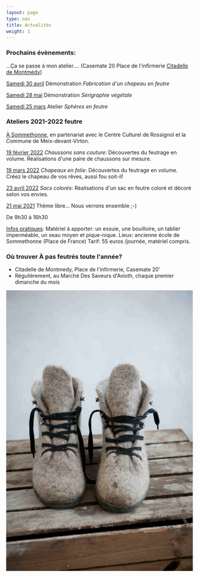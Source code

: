 ```yaml
---
layout: page
type: nav
title: Actualités
weight: 1
---
```


### Prochains évènements:

...Ça se passe à mon atelier.... (Casemate 20 Place de l'infirmerie <u>Citadelle de Montmédy</u>)

<u>Samedi 30 avril</u> Démonstration *Fabrication d'un chapeau en feutre*

<u>Samedi 28 mai</u> Démonstration *Sérigraphie végétale*

<u>Samedi 25 mars</u> Atelier *Sphères en feutre*

 
### Ateliers 2021-2022 feutre    



<u>À Sommethonne</u>, en partenariat avec le Centre Culturel de Rossignol et la Commune de Meix-devant-Virton. 

<u>19 février 2022</u> *Chaussons sans couture*:
Découvertes du feutrage en volume.
Réalisations d'une paire de chaussons sur mesure.

<u>19 mars 2022</u> *Chapeaux en folie*:
Découvertes du feutrage en volume.
Créez le chapeau de vos rêves, aussi fou soit-il!

<u>23 avril 2022</u> *Sacs colorés*:
Réalisations d'un sac en feutre coloré et décoré selon vos envies.


<u>21 mai 2021</u> Thème libre... Nous verrons ensemble ;-) 

De 9h30 à 16h30

<u>Infos pratiques</u>:
Matériel à apporter: un essuie, une bouilloire, un tablier imperméable, un seau moyen et pique-nique.
Lieux: ancienne école de Sommethonne (Place de France)
Tarif: 55 euros /journée, matériel compris. 

### Où trouver À pas feutrés toute l'année?

- Citadelle de Montmedy, Place de l'infirmerie, Casemate 20'
- Régulièrement, au Marché Des Saveurs d'Avioth, chaque premier dimanche du mois


  
<div class="centered"><img src="actus.jpg" alt="chaussons pointus"></div>
<!--p class="rss-subscribe">s'inscrire au <a href="{{ "/feed.xml" | prepend: site.baseurl }}">flux RSS</a></p-->
